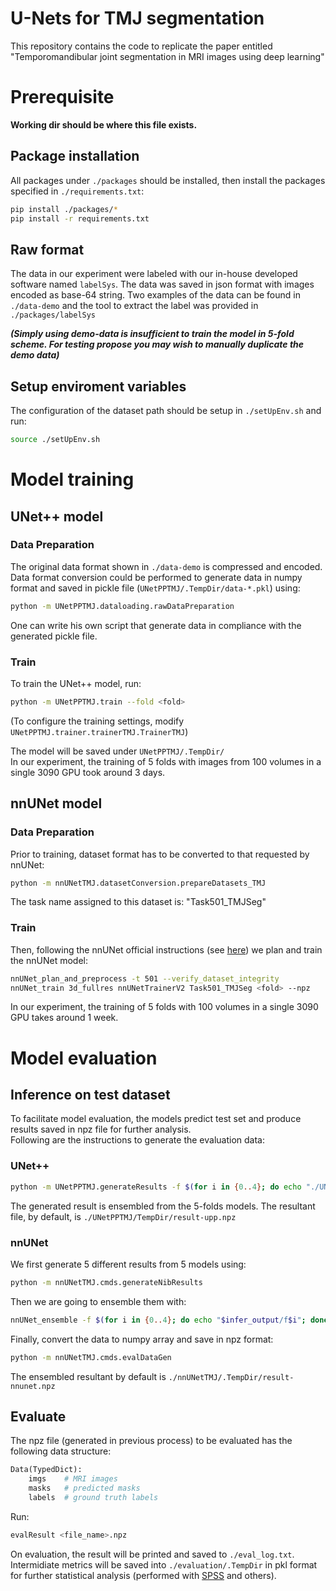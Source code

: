
# U-Nets for TMJ segmentation
This repository contains the code to replicate the paper entitled "Temporomandibular joint segmentation in MRI images using deep learning"
# Prerequisite
**Working dir should be where this file exists.**

## Package installation
All packages under `./packages` should be installed, then install the packages specified in `./requirements.txt`:
```bash
pip install ./packages/*
pip install -r requirements.txt
```

## Raw format
The data in our experiment were labeled with our in-house developed software named `labelSys`. The data was saved in json format with images encoded as base-64 string. 
Two examples of the data can be found in `./data-demo` and the tool to extract the label was provided in `./packages/labelSys`   

***(Simply using demo-data is insufficient to train the model in 5-fold scheme. For testing propose you may wish to manually duplicate the demo data)***

## Setup enviroment variables
The configuration of the dataset path should be setup in `./setUpEnv.sh` and run:
```bash
source ./setUpEnv.sh
```

# Model training
## UNet++ model
### Data Preparation
<!--Make it clearer later-->
The original data format shown in `./data-demo` is compressed and encoded.
Data format conversion could be performed to generate data in numpy format and saved in pickle file (`UNetPPTMJ/.TempDir/data-*.pkl`) using:
```bash
python -m UNetPPTMJ.dataloading.rawDataPreparation
```
One can write his own script that generate data in compliance with the generated pickle file.  

### Train
To train the UNet++ model, run:
```bash
python -m UNetPPTMJ.train --fold <fold>
```
(To configure the training settings, modify `UNetPPTMJ.trainer.trainerTMJ.TrainerTMJ`)

The model will be saved under `UNetPPTMJ/.TempDir/`  
In our experiment, the training of 5 folds with images from 100 volumes in a single 3090 GPU took around 3 days.

## nnUNet model
### Data Preparation
Prior to training, dataset format has to be converted to that requested by nnUNet:
```bash
python -m nnUNetTMJ.datasetConversion.prepareDatasets_TMJ
```
The task name assigned to this dataset is: "Task501_TMJSeg"

### Train
Then, following the nnUNet official instructions (see [here](./packages/nnUNet/readme.md)) we plan and train the nnUNet model:

```bash
nnUNet_plan_and_preprocess -t 501 --verify_dataset_integrity
nnUNet_train 3d_fullres nnUNetTrainerV2 Task501_TMJSeg <fold> --npz
```
In our experiment, the training of 5 folds with 100 volumes in a single 3090 GPU takes around 1 week.

# Model evaluation
## Inference on test dataset
To facilitate model evaluation, the models predict test set and produce results saved in npz file for further analysis.  
Following are the instructions to generate the evaluation data:
### UNet++
```bash
python -m UNetPPTMJ.generateResults -f $(for i in {0..4}; do echo "./UNetPPTMJ/.TempDir/model_f-$i"; done)
```
The generated result is ensembled from the 5-folds models. The resultant file, by default, is `./UNetPPTMJ/TempDir/result-upp.npz`

### nnUNet
We first generate 5 different results from 5 models using: 
```bash
python -m nnUNetTMJ.cmds.generateNibResults
```
Then we are going to ensemble them with:
```bash
nnUNet_ensemble -f $(for i in {0..4}; do echo "$infer_output/f$i"; done) -o nnUNetTMJ/.TempDir/Ensemble_unet_3dfullres_1000epochs
```
Finally, convert the data to numpy array and save in npz format:
```bash
python -m nnUNetTMJ.cmds.evalDataGen
```
The ensembled resultant by default is `./nnUNetTMJ/.TempDir/result-nnunet.npz`

## Evaluate
The npz file (generated in previous process) to be evaluated has the following data structure:
```python
Data(TypedDict):
    imgs    # MRI images
    masks   # predicted masks
    labels  # ground truth labels
```
Run:
```bash
evalResult <file_name>.npz
```
On evaluation, the result will be printed and saved to `./eval_log.txt`. Intermidiate metrics will be saved into `./evaluation/.TempDir` in pkl format for further statistical analysis (performed with [SPSS](https://www.ibm.com/analytics/spss-statistics-software) and others).